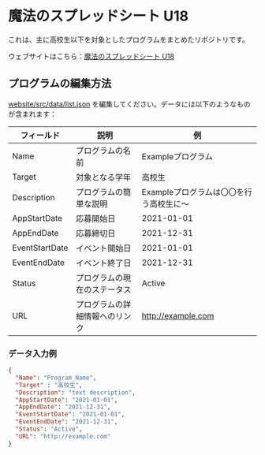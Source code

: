 # 魔法のスプレッドシート U18

これは、主に高校生以下を対象としたプログラムをまとめたリポジトリです。

ウェブサイトはこちら：[魔法のスプレッドシート U18](https://gorira-tatsu.github.io/magic-spreadsheet-u18/)

## プログラムの編集方法

[website/src/data/list.json](https://github.com/gorira-tatsu/magic-spreadsheet-u18/blob/main/website/src/data/list.json) を編集してください。データには以下のようなものが含まれます：

| フィールド | 説明 | 例 |
|------------|------|-----|
| Name | プログラムの名前 | Exampleプログラム |
| Target | 対象となる学年 | 高校生 |
| Description | プログラムの簡単な説明 | Exampleプログラムは〇〇を行う高校生に〜 |
| AppStartDate | 応募開始日 | 2021-01-01 |
| AppEndDate | 応募締切日 | 2021-12-31 |
| EventStartDate | イベント開始日 | 2021-01-01 |
| EventEndDate | イベント終了日 | 2021-12-31 |
| Status | プログラムの現在のステータス | Active |
| URL | プログラムの詳細情報へのリンク | http://example.com |

### データ入力例

```json
{
  "Name": "Program_Name",
  "Target" : "高校生",
  "Description": "text description",
  "AppStartDate": "2021-01-01",
  "AppEndDate": "2021-12-31",
  "EventStartDate": "2021-01-01",
  "EventEndDate": "2021-12-31",
  "Status": "Active",
  "URL": "http://example.com"
}